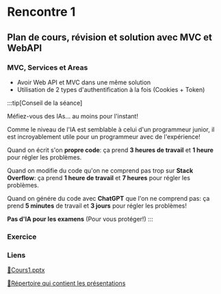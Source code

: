 # Rencontre 1

## Plan de cours, révision et solution avec MVC et WebAPI

### MVC, Services et Areas
- Avoir Web API et MVC dans une même solution
- Utilisation de 2 types d'authentification à la fois (Cookies + Token)

:::tip[Conseil de la séance]

Méfiez-vous des IAs... au moins pour l'instant!

Comme le niveau de l'IA est semblable à celui d'un programmeur junior, il est incroyablement utile pour un programmeur avec de l'expérience!

Quand on écrit s'on **propre code**: ça prend **3 heures de travail** et **1 heure** pour régler les problèmes.

Quand on modifie du code qu'on ne comprend pas trop sur **Stack Overflow**: ça prend **1 heure de travail** et **7 heures** pour régler les problèmes.

Quand on génére du code avec **ChatGPT** que l'on ne comprend pas: ça prend **5 minutes** de travail et **3 jours** pour régler les problèmes!

**Pas d'IA pour les examens** (Pour vous protéger!)
:::

### Exercice

<!--[Areas](/exercices/Areas)-->

### Liens

[🔗Cours1.pptx](https://cegepedouardmontpetit.sharepoint.com/:p:/s/CMT420InformatiqueComitesCours-5W5/EXgLsnAyZVdKtNnYRXcSoaQBEB2PNCwTP2-aVgGvotjmPQ?e=L8J3AS)

[🔗Répertoire qui contient les présentations](https://cegepedouardmontpetit.sharepoint.com/:f:/s/CMT420InformatiqueComitesCours-5W5/Esn6iJzfe9NIlXvuctJhRxwBdztZkK84Ww9uWTvQwTHS7g?e=OxVKEz)

